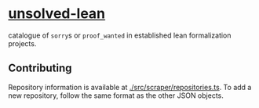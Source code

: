 # [unsolved-lean](https://leodog896.github.io/unsolved-lean/)

catalogue of `sorry`s or `proof_wanted` in established lean formalization projects.

## Contributing

Repository information is available at [./src/scraper/repositories.ts](./src/scraper/repositories.ts). To add a new repository, follow the same format as the other JSON objects.

